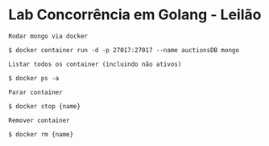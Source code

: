 # Lab Concorrência em Golang - Leilão


```
Rodar mongo via docker

$ docker container run -d -p 27017:27017 --name auctionsDB mongo

Listar todos os container (incluindo não ativos)

$ docker ps -a

Parar container

$ docker stop {name}

Remover container

$ docker rm {name}
```